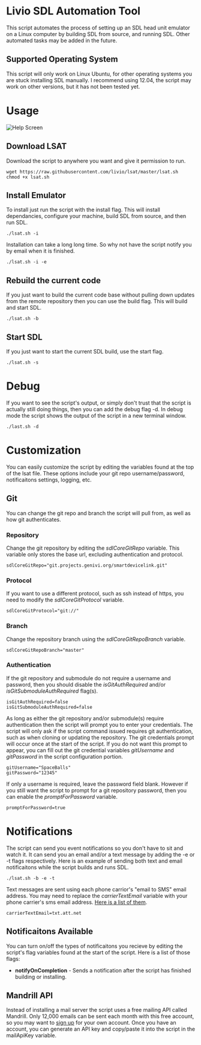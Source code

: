 # Livio SDL Automation Tool

This script automates the process of setting up an SDL head unit emulator on a Linux computer by building SDL from source, and running SDL.  Other automated tasks may be added in the future.

## Supported Operating System
This script will only work on Linux Ubuntu, for other operating systems you are stuck installing SDL manually.  I recommend using 12.04, the script may work on other versions, but it has not been tested yet.

# Usage
![Help Screen](http://i.imgur.com/b2g6FVn.png?1)

## Download LSAT
Download the script to anywhere you want and give it permission to run.

    wget https://raw.githubusercontent.com/livio/lsat/master/lsat.sh
    chmod +x lsat.sh

## Install Emulator
To install just run the script with the install flag.  This will install dependancies, configure your machine, build SDL from source, and then run SDL.

    ./lsat.sh -i
	
Installation can take a long long time. So why not have the script notify you by email when it is finished.

    ./lsat.sh -i -e
	
## Rebuild the current code
If you just want to build the current code base without pulling down updates from the remote repository then you can use the build flag.  This will build and start SDL.

    ./lsat.sh -b
	
## Start SDL
If you just want to start the current SDL build, use the start flag.

    ./lsat.sh -s
	
# Debug
If you want to see the script's output, or simply don't trust that the script is actually still doing things, then you can add the debug flag -d.  In debug mode the script shows the output of the script in a new terminal window.
    
    ./last.sh -d
    
# Customization
You can easily customize the script by editing the variables found at the top of the lsat file.  These options include your git repo username/password, notificaitons settings, logging, etc.

## Git
You can change the git repo and branch the script will pull from, as well as how git authenticates.

### Repository
Change the git repository by editing the *sdlCoreGitRepo* variable.  This variable only stores the base url, excluding authentication and protocol.

    sdlCoreGitRepo="git.projects.genivi.org/smartdevicelink.git"

### Protocol
If you want to use a different protocol, such as ssh instead of https, you need to modify the *sdlCoreGitProtocol* variable.
    
    sdlCoreGitProtocol="git://"

### Branch    
Change the repository branch using the *sdlCoreGitRepoBranch* variable.

    sdlCoreGitRepoBranch="master"
    
### Authentication 
If the git repository and submodule do not require a username and password, then you should disable the *isGitAuthRequired* and/or *isGitSubmoduleAuthRequired* flag(s).

    isGitAuthRequired=false
    isGitSubmoduleAuthRequired=false

As long as either the git repository and/or submodule(s) require authentication then the script will prompt you to enter your credentials. The script will only ask if the script command issued requires git authentication, such as when cloning or updating the repository.  The git credentials prompt will occur once at the start of the script.  If you do not want this prompt to appear, you can fill out the git credential variables *gitUsername* and *gitPassword* in the script configuration portion.
  
    gitUsername="SpaceBalls"
    gitPassword="12345"
    
If only a username is required, leave the password field blank.  However if you still want the script to prompt for a git repository password, then you can enable the *promptForPassword* variable.

    promptForPassword=true

# Notifications
The script can send you event notifications so you don't have to sit and watch it.  It can send you an email and/or a text message by adding the -e or -t flags respectively.  Here is an example of sending both text and email notificaitons while the script builds and runs SDL. 

    ./lsat.sh -b -e -t

Text messages are sent using each phone carrior's "email to SMS" email address.  You may need to replace the *carrierTextEmail* variable with your phone carrier's sms email address.  [Here is a list of them](http://www.emailtextmessages.com).
   
    carrierTextEmail=txt.att.net

## Notificaitons Available
You can turn on/off the types of notificaitons you recieve by editing the script's flag variables found at the start of the script.  Here is a list of those flags:

+ **notifyOnCompletion** - Sends a notification after the script has finished building or installing.

## Mandrill API
Instead of installing a mail server the script uses a free mailing API called Mandrill.  Only 12,000 emails can be sent each month with this free account, so you may want to [sign up](https://mandrill.com/pricing/) for your own account.  Once you have an account, you can generate an API key and copy/paste it into the script in the mailApiKey variable.
